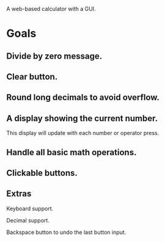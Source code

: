 A web-based calculator with a GUI.

# Goals

## Divide by zero message.

## Clear button.

## Round long decimals to avoid overflow.

## A display showing the current number.

This display will update with each number or operator press.

## Handle all basic math operations.

## Clickable buttons.

## Extras

Keyboard support.

Decimal support.

Backspace button to undo the last button input.
